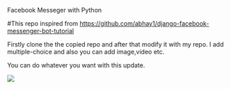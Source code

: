 Facebook Messeger with Python

#This repo inspired from https://github.com/abhay1/django-facebook-messenger-bot-tutorial

Firstly clone the the copied repo and after that modify it with my repo.
I add multiple-choice and also you can add image,video etc. 

You can do whatever you want with this update.

<a href="https://hizliresim.com/XEX6vR"><img src="https://i.hizliresim.com/XEX6vR.png"></a>